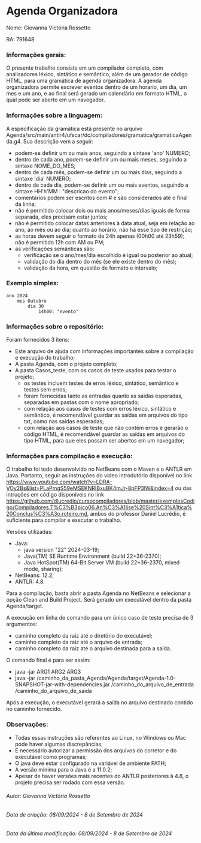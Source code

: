 # Agenda Organizadora

Nome: Giovanna Victória Rossetto

RA: 791648

### Informações gerais:
O presente trabalho consiste em um compilador completo, com analisadores léxico, sintático e semântico, além de um gerador de código HTML, para uma gramática de agenda organizadora.
A agenda organizadora permite escrever eventos dentro de um horario, um dia, um mes e um ano, e ao final será gerado um calendário em formato HTML, o qual pode ser aberto em um navegador.

### Informações sobre a linguagem:
A especificação da gramática está presente no arquivo Agenda/src/main/antlr4/ufscar/dc/compiladores/gramatica/gramaticaAgenda.g4. Sua descrição vem a seguir:
- podem-se definir um ou mais anos, seguindo a sintaxe 'ano' NUMERO;
- dentro de cada ano, podem-se definir um ou mais meses, seguindo a sintaxe NOME_DO_MES;
- dentro de cada mês, podem-se definir um ou mais dias, seguindo a sintaxe 'dia' NUMERO;
- dentro de cada dia, podem-se definir um ou mais eventos, seguindo a sintaxe HH'h'MM : "descricao do evento";
- comentários podem ser escritos com # e são considerados até o final da linha;
- não é permitido colocar dois ou mais anos/meses/dias iguais de forma separada, eles precisam estar juntos;
- não é permitido colocar datas anteriores à data atual, seja em relação ao ano, ao mês ou ao dia; quanto ao horário, não há esse tipo de restrição;
- as horas devem seguir o formato de 24h apenas (00h00 até 23h59); não é permitido 12h com AM ou PM;
- as verificações semânticas são:
	- verificação se o ano/mes/dia escolhido é igual ou posterior ao atual;
	- validação do dia dentro do mês (se ele existe dentro do mês);
	- validação da hora, em questão de formato e intervalo;

### Exemplo simples:
	ano 2024
		mes Outubro
			dia 30
				14h00: "evento"

### Informações sobre o repositório:
Foram fornecidos 3 itens:
- Este arquivo de ajuda com informações importantes sobre a compilação e execução do trabalho;
- A pasta Agenda, com o projeto completo;
- A pasta Casos_teste, com os casos de teste usados para testar o projeto;
	- os testes incluem testes de erros léxico, sintático, semântico e testes sem erros;
	- foram fornecidas tanto as entradas quanto as saidas esperadas, separadas em pastas com o nome apropriado;
   	- com relação aos casos de testes com erros léxico, sintático e semântico, é recomendável guardar as saídas em arquivos do tipo txt, como nas saídas esperadas;
  	- com relação aos casos de teste que não contém erros e gerarão o código HTML, é recomendável guardar as saídas em arquivos do tipo HTML, para que eles possam ser abertos em um navegador;


### Informações para compilação e execução:
O trabalho foi todo desenvolvido no NetBeans com o Maven e o ANTLR em Java. Portanto, seguir as instruções do vídeo introdutório disponível no link https://www.youtube.com/watch?v=LDRA-VOy2Bs&list=PLaPmgS59eMSEKNRIBxuBK4mJr-8pFP3lW&index=4 ou das intruções em código disponíveis no link https://github.com/dlucredio/cursocompiladores/blob/master/exemplosCodigo/Compiladores.T%C3%B3pico06.An%C3%A1lise%20Sint%C3%A1tica%20Conclus%C3%A3o.roteiro.md, ambos do professor Daniel Lucrédio, é suficiente para compilar e executar o trabalho.

Versões utilizadas:
- Java:
	- java version "22" 2024-03-19;
 	- Java(TM) SE Runtime Environment (build 22+36-2370);
  	- Java HotSpot(TM) 64-Bit Server VM (build 22+36-2370, mixed mode, sharing);
- NetBeans: 12.2;
- ANTLR: 4.8.
	
Para a compilação, basta abrir a pasta Agenda no NetBeans e selecionar a opção Clean and Build Project. Será gerado um executável dentro da pasta Agenda/target.

A execução em linha de comando para um único caso de teste precisa de 3 argumentos:
- caminho completo da raiz até o diretório do executável;
- caminho completo da raiz até o arquivo de entrada;
- caminho completo da raiz até o arquivo destinada para a saída.

O comando final é para ser assim:
- java -jar ARG1 ARG2 ARG3
- java -jar /caminho_da_pasta_Agenda/Agenda/target/Agenda-1.0-SNAPSHOT-jar-with-dependencies.jar /caminho_do_arquivo_de_entrada /caminho_do_arquivo_de_saida

Após a execução, o executável gerará a saída no arquivo destinado contido no caminho fornecido.

### Observações:
- Todas essas instruções são referentes ao Linux, no Windows ou Mac pode haver algumas discrepâncias;
- É necessário autorizar a permissão dos arquivos do corretor e do executável como programas;
- O java deve estar configurado na variável de ambiente PATH;
- A versão mínima para o Java é a 11.0.2;
- Apesar de haver versões mais recentes do ANTLR posteriores à 4.8, o projeto precisa ser rodado com essa versão.

###### Autor: Giovanna Victória Rossetto
###### Data de criação: 08/09/2024 - 8 de Setembro de 2024
###### Data da última modificação: 08/09/2024 - 8 de Setembro de 2024

